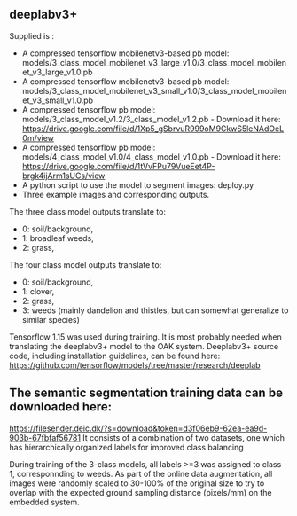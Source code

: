 ## deeplabv3+
Supplied is :


* A compressed tensorflow mobilenetv3-based pb model: models/3_class_model_mobilenet_v3_large_v1.0/3_class_model_mobilenet_v3_large_v1.0.pb
* A compressed tensorflow mobilenetv3-based pb model: models/3_class_model_mobilenet_v3_small_v1.0/3_class_model_mobilenet_v3_small_v1.0.pb
* A compressed tensorflow pb model: models/3_class_model_v1.2/3_class_model_v1.2.pb - Download it here: https://drive.google.com/file/d/1Xp5_gSbrvuR999oM9CkwS5leNAdOeL0m/view
* A compressed tensorflow pb model: models/4_class_model_v1.0/4_class_model_v1.0.pb - Download it here: https://drive.google.com/file/d/1tVvFPu79VueEet4P-brgk4ijArm1sUCs/view
* A python script to use the model to segment images: deploy.py
* Three example images and corresponding outputs.



The three class model outputs translate to: 
* 0: soil/background, 
* 1: broadleaf weeds,
* 2: grass,

The four class model outputs translate to: 
* 0: soil/background, 
* 1: clover,
* 2: grass,
* 3: weeds (mainly dandelion and thistles, but can somewhat generalize to similar species)

Tensorflow 1.15 was used during training. It is most probably needed when translating the deeplabv3+ model to the OAK system.
Deeplabv3+ source code, including installation guidelines, can be found here: https://github.com/tensorflow/models/tree/master/research/deeplab

## The semantic segmentation training data can be downloaded here: 
https://filesender.deic.dk/?s=download&token=d3f06eb9-62ea-ea9d-903b-67fbfaf56781
It consists of a combination of two datasets, one which has hierarchically organized labels for improved class balancing

During training of the 3-class models, all labels >=3 was assigned to class 1, corresponnding to weeds.
As part of the online data augmentation, all images were randomly scaled to 30-100% of the original size to try to overlap with the expected ground sampling distance (pixels/mm) on the embedded system.
